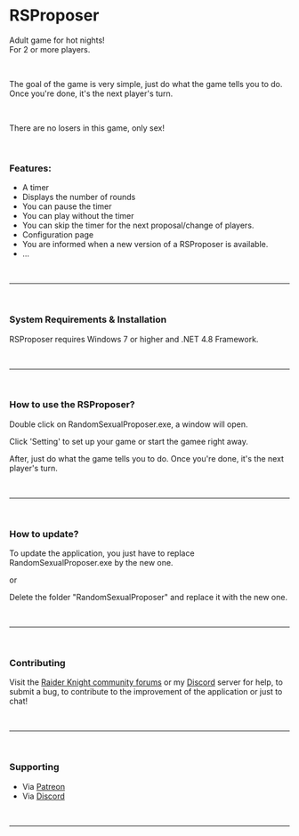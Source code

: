 # RSProposer
<p>Adult game for hot nights!<br>
For 2 or more players.</p>
<br>
<p>The goal of the game is very simple, just do what the game tells you to do. Once you're done, it's the next player's turn.</p>
<br>
<p>There are no losers in this game, only sex!</p>
<br>
<h3>Features:</h3>
<ul><li>A timer</li>
<li>Displays the number of rounds</li>
<li>You can pause the timer</li>
<li>You can play without the timer</li>
<li>You can skip the timer for the next proposal/change of players.</li>
<li>Configuration page</li>
<li>You are informed when a new version of a RSProposer is available.</li>
<li>...</li>
</ul>
<br>
<hr>
<br>
<h3>System Requirements & Installation</h3>
<p>RSProposer requires Windows 7 or higher and .NET 4.8 Framework.</p>
<br>
<hr>
<br>
<h3>How to use the RSProposer?</h3>
<p>Double click on RandomSexualProposer.exe, a window will open.</p>
<p>Click 'Setting' to set up your game or start the gamee right away.</p>
<p>After, just do what the game tells you to do. Once you're done, it's the next player's turn.</p>
<br>
<hr>
<br>
<h3>How to update?</h3>
<p>To update the application, you just have to replace RandomSexualProposer.exe by the new one.</p>
<p>or</p>
<p>Delete the folder "RandomSexualProposer" and replace it with the new one.</p>
<br>
<hr>
<br>
<h3>Contributing</h3>
<p>Visit the <a href="https://lifeplay.site">Raider Knight community forums</a> or my <a href="https://discord.gg/d3U9E2wb4Y">Discord</a> server for help, to submit a bug, to contribute to the improvement of the application or just to chat!</p>
<br>
<hr>
<br>
<h3>Supporting</h3>
<ul>
<li>Via <a href="https://www.patreon.com/raiderknight">Patreon</a></li>
<li>Via <a href="https://www.buymeacoffee.com/raiderknight">Discord</a></li>
</ul>
<br>
<hr>
<br>